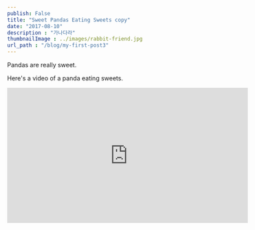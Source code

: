 ```yaml
---
publish: False
title: "Sweet Pandas Eating Sweets copy"
date: "2017-08-10"
description : "가나다라"
thumbnailImage : ../images/rabbit-friend.jpg
url_path : "/blog/my-first-post3"
---
```


Pandas are really sweet.

Here's a video of a panda eating sweets.

<iframe width="560" height="315" src="https://www.youtube.com/embed/4n0xNbfJLR8" frameborder="0" allowfullscreen></iframe>